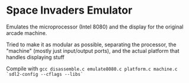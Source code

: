 # Space Invaders Emulator
Emulates the microprocessor (Intel 8080) and the display for the original arcade machine.

Tried to make it as modular as possible, separating the processor, the "machine" (mostly just input/output ports), and the actual platform that handles displaying stuff

Compile with `` gcc disassemble.c emulate8080.c platform.c machine.c  `sdl2-config --cflags --libs` ``

